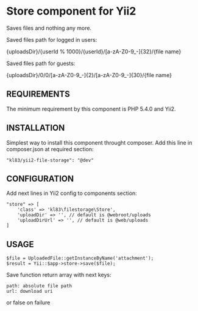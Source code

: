 Store component for Yii2
========================
Saves files and nothing any more.

Saved files path for logged in users:

{uploadsDir}/{userId % 1000}/{userId}/[a-zA-Z0-9_-]{32}/{file name}

Saved files path for guests:

{uploadsDir}/0/0/[a-zA-Z0-9_-]{2}/[a-zA-Z0-9_-]{30}/{file name}

REQUIREMENTS
------------
The minimum requirement by this component is PHP 5.4.0 and Yii2.

INSTALLATION
------------
Simplest way to install this component throught composer.
Add this line in composer.json at required section:
~~~
"kl83/yii2-file-storage": "@dev"
~~~

CONFIGURATION
-------------
Add next lines in Yii2 config to components section:
~~~
"store" => [
    'class' => 'kl83\filestorage\Store',
    'uploadDir' => '', // default is @webroot/uploads
    'uploadDirUrl' => '', // default is @web/uploads
]
~~~

USAGE
-----
~~~
$file = UploadedFile::getInstanceByName('attachment');
$result = Yii::$app->store->save($file);
~~~

Save function return array with next keys:
~~~
path: absolute file path
url: download uri
~~~
or false on failure
